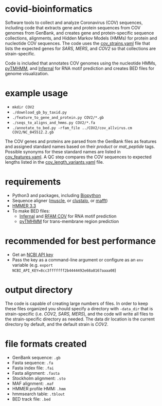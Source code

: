 # covid-bioinformatics
Software tools to collect and analyze Coronavirus (COV) sequences, including code that extracts gene and protein
sequences from COV genomes from GenBank, and creates gene and protein-specific 
sequence collections, alignments, and Hidden Markov Models (HMMs) for protein and nucleotide COV sequences.
The code uses the [cov_strains.yaml](https://github.com/bioteam/covid-bioinformatics/blob/master/covid_bio/cov_strains.yaml) file that lists the expected genes for *SARS, MERS*, and *COV2* so that collections are strain-specific.

Code is included that annotates COV genomes using the nucleotide HMMs, [pyTMHMM](https://github.com/bosborne/pyTMHMM),
and [Infernal](http://eddylab.org/infernal/) for RNA motif prediction and creates BED files for genome visualization. 

# example usage
* `mkdir COV2`
* `./download_gb_by_taxid.py`
* `./feature_to_gene_and_protein.py COV2/*.gb`
* `./seqs_to_aligns_and_hmms.py COV2/*.fa`
* `./annotate_to_bed.py -rfam_file ../COV2/cov_allvirus.cm COV2/NC_045512.2.gb` 

The COV genes and proteins are parsed from the GenBank files as features and assigned standard names based on 
their *product* or *mat_peptide* tags. Possible synonyms for these standard names are listed in [cov_features.yaml](https://github.com/bioteam/covid-bioinformatics/blob/master/covid_bio/cov_features.yaml). A QC step compares the COV sequences to expected lengths listed in the [cov_length_variants.yaml](https://github.com/bioteam/covid-bioinformatics/blob/master/covid_bio/cov_length_variants.yaml) file.

# requirements
* Python3 and packages, including [Biopython](https://biopython.org/)
* Sequence aligner ([muscle](https://drive5.com/muscle/), or [clustalo](http://www.clustal.org/omega/), or [mafft](https://mafft.cbrc.jp/alignment/software/))
* [HMMER 3.3](http://hmmer.org)
* To make BED files:
    * [Infernal](http://eddylab.org/infernal/) and [RFAM COV](https://xfam.wordpress.com/2020/04/27/rfam-coronavirus-release/) for RNA motif prediction
    * [pyTMHMM](https://github.com/bosborne/pyTMHMM) for trans-membrane region prediction

# recommended for best performance
* Get an [NCBI API key](https://ncbiinsights.ncbi.nlm.nih.gov/2017/11/02/new-api-keys-for-the-e-utilities/)
* Pass the key as a command-line argument or configure as an `env` variable (e.g. `export NCBI_API_KEY=8cc3fffffff2b4444492e68a8167aaaa08`)

# output directory
The code is capable of creating large numbers of files. In order to keep these files organized you should specify 
a directory with `-data_dir` that is strain-specific (i.e. *COV2, SARS, MERS*), and the
code will write all files to the strain-specific directory as needed. The data dir location is the current directory
by default, and the default strain is *COV2*.

# file formats created
* GenBank sequence: `.gb`
* Fasta sequence: `.fa`
* Fasta index file: `.fai`
* Fasta alignment: `.fasta`
* Stockholm alignment: `.sto`
* MAF alignment: `.maf`
* HMMER profile HMM: `.hmm`
* hmmsearch table: `.tblout`
* BED track file: `.bed`
